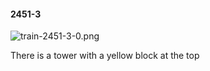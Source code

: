 #### 2451-3
![train-2451-3-0.png](https://github.com/lil-lab/nlvr/raw/master/nlvr/train/images/8/train-2451-3-0.png "train-2451-3-0.png")

There is a tower with a yellow block at the top